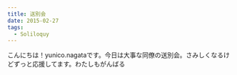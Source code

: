 ```yaml
---
title: 送別会
date: 2015-02-27
tags:
  - Soliloquy
---
```


こんにちは！yunico.nagataです。今日は大事な同僚の送別会。さみしくなるけどずっと応援してます。わたしもがんばる